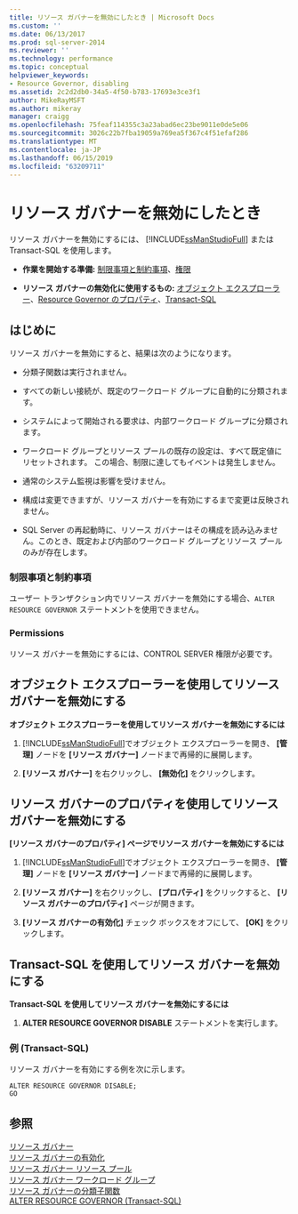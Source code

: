 ```yaml
---
title: リソース ガバナーを無効にしたとき | Microsoft Docs
ms.custom: ''
ms.date: 06/13/2017
ms.prod: sql-server-2014
ms.reviewer: ''
ms.technology: performance
ms.topic: conceptual
helpviewer_keywords:
- Resource Governor, disabling
ms.assetid: 2c2d2db0-34a5-4f50-b783-17693e3ce3f1
author: MikeRayMSFT
ms.author: mikeray
manager: craigg
ms.openlocfilehash: 75feaf114355c3a23abad6ec23be9011e0de5e06
ms.sourcegitcommit: 3026c22b7fba19059a769ea5f367c4f51efaf286
ms.translationtype: MT
ms.contentlocale: ja-JP
ms.lasthandoff: 06/15/2019
ms.locfileid: "63209711"
---
```

# <a name="disable-resource-governor"></a>リソース ガバナーを無効にしたとき
  リソース ガバナーを無効にするには、 [!INCLUDE[ssManStudioFull](../../includes/ssmanstudiofull-md.md)] または Transact-SQL を使用します。  
  
-   **作業を開始する準備:** [制限事項と制約事項](#LimitationsRestrictions)、[権限](#Permissions)  
  
-   **リソース ガバナーの無効化に使用するもの:** [オブジェクト エクスプローラー](#RGOffObjEx)、[Resource Governor のプロパティ](#RGOffProp)、[Transact-SQL](#RGOffTSQL)  
  
##  <a name="BeforeYouBegin"></a> はじめに  
 リソース ガバナーを無効にすると、結果は次のようになります。  
  
-   分類子関数は実行されません。  
  
-   すべての新しい接続が、既定のワークロード グループに自動的に分類されます。  
  
-   システムによって開始される要求は、内部ワークロード グループに分類されます。  
  
-   ワークロード グループとリソース プールの既存の設定は、すべて既定値にリセットされます。 この場合、制限に達してもイベントは発生しません。  
  
-   通常のシステム監視は影響を受けません。  
  
-   構成は変更できますが、リソース ガバナーを有効にするまで変更は反映されません。  
  
-   SQL Server の再起動時に、リソース ガバナーはその構成を読み込みません。このとき、既定および内部のワークロード グループとリソース プールのみが存在します。  
  
###  <a name="LimitationsRestrictions"></a> 制限事項と制約事項  
 ユーザー トランザクション内でリソース ガバナーを無効にする場合、`ALTER RESOURCE GOVERNOR` ステートメントを使用できません。  
  
###  <a name="Permissions"></a> Permissions  
 リソース ガバナーを無効にするには、CONTROL SERVER 権限が必要です。  
  
##  <a name="RGOffObjEx"></a> オブジェクト エクスプローラーを使用してリソース ガバナーを無効にする  
 **オブジェクト エクスプローラーを使用してリソース ガバナーを無効にするには**  
  
1.  [!INCLUDE[ssManStudioFull](../../includes/ssmanstudiofull-md.md)]でオブジェクト エクスプローラーを開き、 **[管理]** ノードを **[リソース ガバナー]** ノードまで再帰的に展開します。  
  
2.  **[リソース ガバナー]** を右クリックし、 **[無効化]** をクリックします。  
  
##  <a name="RGOffProp"></a> リソース ガバナーのプロパティを使用してリソース ガバナーを無効にする  
 **[リソース ガバナーのプロパティ] ページでリソース ガバナーを無効にするには**  
  
1.  [!INCLUDE[ssManStudioFull](../../includes/ssmanstudiofull-md.md)]でオブジェクト エクスプローラーを開き、 **[管理]** ノードを **[リソース ガバナー]** ノードまで再帰的に展開します。  
  
2.  **[リソース ガバナー]** を右クリックし、 **[プロパティ]** をクリックすると、 **[リソース ガバナーのプロパティ]** ページが開きます。  
  
3.  **[リソース ガバナーの有効化]** チェック ボックスをオフにして、 **[OK]** をクリックします。  
  
##  <a name="RGOffTSQL"></a> Transact-SQL を使用してリソース ガバナーを無効にする  
 **Transact-SQL を使用してリソース ガバナーを無効にするには**  
  
1.  **ALTER RESOURCE GOVERNOR DISABLE** ステートメントを実行します。  
  
### <a name="example-transact-sql"></a>例 (Transact-SQL)  
 リソース ガバナーを有効にする例を次に示します。  
  
```  
ALTER RESOURCE GOVERNOR DISABLE;  
GO  
```  
  
## <a name="see-also"></a>参照  
 [リソース ガバナー](resource-governor.md)   
 [リソース ガバナーの有効化](enable-resource-governor.md)   
 [リソース ガバナー リソース プール](resource-governor-resource-pool.md)   
 [リソース ガバナー ワークロード グループ](resource-governor-workload-group.md)   
 [リソース ガバナーの分類子関数](resource-governor-classifier-function.md)   
 [ALTER RESOURCE GOVERNOR &#40;Transact-SQL&#41;](/sql/t-sql/statements/alter-resource-governor-transact-sql)  
  
  
